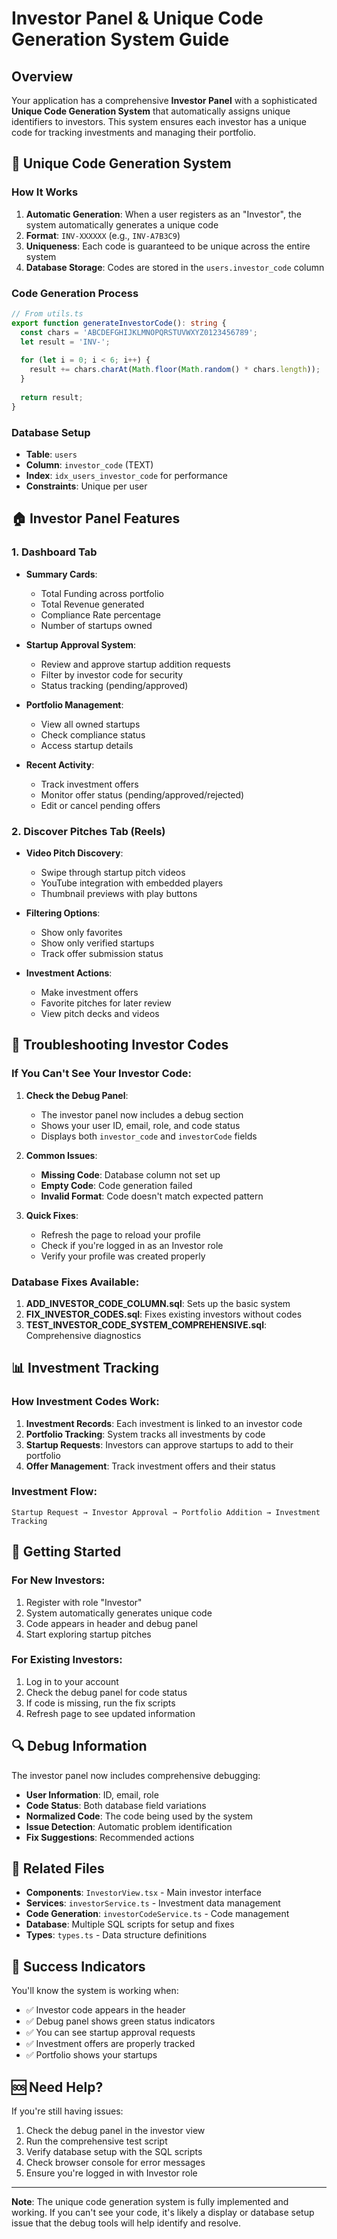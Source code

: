 # Investor Panel & Unique Code Generation System Guide

## Overview
Your application has a comprehensive **Investor Panel** with a sophisticated **Unique Code Generation System** that automatically assigns unique identifiers to investors. This system ensures each investor has a unique code for tracking investments and managing their portfolio.

## 🎯 Unique Code Generation System

### How It Works
1. **Automatic Generation**: When a user registers as an "Investor", the system automatically generates a unique code
2. **Format**: `INV-XXXXXX` (e.g., `INV-A7B3C9`)
3. **Uniqueness**: Each code is guaranteed to be unique across the entire system
4. **Database Storage**: Codes are stored in the `users.investor_code` column

### Code Generation Process
```typescript
// From utils.ts
export function generateInvestorCode(): string {
  const chars = 'ABCDEFGHIJKLMNOPQRSTUVWXYZ0123456789';
  let result = 'INV-';
  
  for (let i = 0; i < 6; i++) {
    result += chars.charAt(Math.floor(Math.random() * chars.length));
  }
  
  return result;
}
```

### Database Setup
- **Table**: `users`
- **Column**: `investor_code` (TEXT)
- **Index**: `idx_users_investor_code` for performance
- **Constraints**: Unique per user

## 🏠 Investor Panel Features

### 1. Dashboard Tab
- **Summary Cards**:
  - Total Funding across portfolio
  - Total Revenue generated
  - Compliance Rate percentage
  - Number of startups owned

- **Startup Approval System**:
  - Review and approve startup addition requests
  - Filter by investor code for security
  - Status tracking (pending/approved)

- **Portfolio Management**:
  - View all owned startups
  - Check compliance status
  - Access startup details

- **Recent Activity**:
  - Track investment offers
  - Monitor offer status (pending/approved/rejected)
  - Edit or cancel pending offers

### 2. Discover Pitches Tab (Reels)
- **Video Pitch Discovery**:
  - Swipe through startup pitch videos
  - YouTube integration with embedded players
  - Thumbnail previews with play buttons

- **Filtering Options**:
  - Show only favorites
  - Show only verified startups
  - Track offer submission status

- **Investment Actions**:
  - Make investment offers
  - Favorite pitches for later review
  - View pitch decks and videos

## 🔧 Troubleshooting Investor Codes

### If You Can't See Your Investor Code:

1. **Check the Debug Panel**:
   - The investor panel now includes a debug section
   - Shows your user ID, email, role, and code status
   - Displays both `investor_code` and `investorCode` fields

2. **Common Issues**:
   - **Missing Code**: Database column not set up
   - **Empty Code**: Code generation failed
   - **Invalid Format**: Code doesn't match expected pattern

3. **Quick Fixes**:
   - Refresh the page to reload your profile
   - Check if you're logged in as an Investor role
   - Verify your profile was created properly

### Database Fixes Available:

1. **ADD_INVESTOR_CODE_COLUMN.sql**: Sets up the basic system
2. **FIX_INVESTOR_CODES.sql**: Fixes existing investors without codes
3. **TEST_INVESTOR_CODE_SYSTEM_COMPREHENSIVE.sql**: Comprehensive diagnostics

## 📊 Investment Tracking

### How Investment Codes Work:
1. **Investment Records**: Each investment is linked to an investor code
2. **Portfolio Tracking**: System tracks all investments by code
3. **Startup Requests**: Investors can approve startups to add to their portfolio
4. **Offer Management**: Track investment offers and their status

### Investment Flow:
```
Startup Request → Investor Approval → Portfolio Addition → Investment Tracking
```

## 🚀 Getting Started

### For New Investors:
1. Register with role "Investor"
2. System automatically generates unique code
3. Code appears in header and debug panel
4. Start exploring startup pitches

### For Existing Investors:
1. Log in to your account
2. Check the debug panel for code status
3. If code is missing, run the fix scripts
4. Refresh page to see updated information

## 🔍 Debug Information

The investor panel now includes comprehensive debugging:
- **User Information**: ID, email, role
- **Code Status**: Both database field variations
- **Normalized Code**: The code being used by the system
- **Issue Detection**: Automatic problem identification
- **Fix Suggestions**: Recommended actions

## 📁 Related Files

- **Components**: `InvestorView.tsx` - Main investor interface
- **Services**: `investorService.ts` - Investment data management
- **Code Generation**: `investorCodeService.ts` - Code management
- **Database**: Multiple SQL scripts for setup and fixes
- **Types**: `types.ts` - Data structure definitions

## 🎉 Success Indicators

You'll know the system is working when:
- ✅ Investor code appears in the header
- ✅ Debug panel shows green status indicators
- ✅ You can see startup approval requests
- ✅ Investment offers are properly tracked
- ✅ Portfolio shows your startups

## 🆘 Need Help?

If you're still having issues:
1. Check the debug panel in the investor view
2. Run the comprehensive test script
3. Verify database setup with the SQL scripts
4. Check browser console for error messages
5. Ensure you're logged in with Investor role

---

**Note**: The unique code generation system is fully implemented and working. If you can't see your code, it's likely a display or database setup issue that the debug tools will help identify and resolve.

